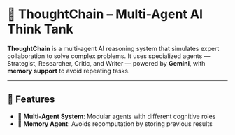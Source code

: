 # 🧠 ThoughtChain – Multi-Agent AI Think Tank

**ThoughtChain** is a multi-agent AI reasoning system that simulates expert collaboration to solve complex problems. It uses specialized agents — Strategist, Researcher, Critic, and Writer — powered by **Gemini**, with **memory support** to avoid repeating tasks.

---

## 🚀 Features

- 🧠 **Multi-Agent System**: Modular agents with different cognitive roles
- 🔁 **Memory Agent**: Avoids recomputation by storing previous results

